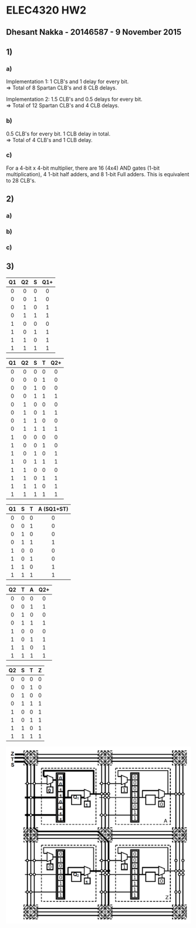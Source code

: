 # ELEC4320 HW2
## Dhesant Nakka - 20146587 - 9 November 2015

## 1)
### a)
Implementation 1:
1 CLB's and 1 delay for every bit.  
=> Total of 8 Spartan CLB's and 8 CLB delays.

Implementation 2:
1.5 CLB's and 0.5 delays for every bit.  
=> Total of 12 Spartan CLB's and 4 CLB delays.

### b)
0.5 CLB's for every bit. 1 CLB delay in total.  
=> Total of 4 CLB's and 1 CLB delay.

### c)
For a 4-bit x 4-bit multiplier, there are 16 (4x4) AND gates (1-bit multiplication), 4 1-bit half adders, and 8 1-bit Full adders. This is equivalent to 28 CLB's.

## 2)
### a)
 


### b)

### c)

## 3)
| Q1 | Q2 | S | Q1+ |
|:--:|:--:|:-:|:---:|
| 0  | 0  | 0 | 0   |
| 0  | 0  | 1 | 0   |
| 0  | 1  | 0 | 1   |
| 0  | 1  | 1 | 1   |
| 1  | 0  | 0 | 0   |
| 1  | 0  | 1 | 1   |
| 1  | 1  | 0 | 1   |
| 1  | 1  | 1 | 1   |

| Q1 | Q2 | S | T | Q2+ |
|:--:|:--:|:-:|:-:|:---:|
| 0  | 0  | 0 | 0 | 0   |
| 0  | 0  | 0 | 1 | 0   |
| 0  | 0  | 1 | 0 | 0   |
| 0  | 0  | 1 | 1 | 1   |
| 0  | 1  | 0 | 0 | 0   |
| 0  | 1  | 0 | 1 | 1   |
| 0  | 1  | 1 | 0 | 0   |
| 0  | 1  | 1 | 1 | 1   |
| 1  | 0  | 0 | 0 | 0   |
| 1  | 0  | 0 | 1 | 0   |
| 1  | 0  | 1 | 0 | 1   |
| 1  | 0  | 1 | 1 | 1   |
| 1  | 1  | 0 | 0 | 0   |
| 1  | 1  | 0 | 1 | 1   |
| 1  | 1  | 1 | 0 | 1   |
| 1  | 1  | 1 | 1 | 1   |

| Q1 | S | T | A (SQ1+ST) |
|:--:|:-:|:-:|:----------:|
| 0  | 0 | 0 | 0          |
| 0  | 0 | 1 | 0          |
| 0  | 1 | 0 | 0          |
| 0  | 1 | 1 | 1          |
| 1  | 0 | 0 | 0          |
| 1  | 0 | 1 | 0          |
| 1  | 1 | 0 | 1          |
| 1  | 1 | 1 | 1          |

| Q2 | T | A | Q2+ |
|:--:|:-:|:-:|:---:|
| 0  | 0 | 0 | 0   |
| 0  | 0 | 1 | 1   |
| 0  | 1 | 0 | 0   |
| 0  | 1 | 1 | 1   |
| 1  | 0 | 0 | 0   |
| 1  | 0 | 1 | 1   |
| 1  | 1 | 0 | 1   |
| 1  | 1 | 1 | 1   |

| Q2 | S | T | Z |
|:--:|:-:|:-:|:-:|
| 0  | 0 | 0 | 0 |
| 0  | 0 | 1 | 0 |
| 0  | 1 | 0 | 0 |
| 0  | 1 | 1 | 1 |
| 1  | 0 | 0 | 1 |
| 1  | 0 | 1 | 1 |
| 1  | 1 | 0 | 1 |
| 1  | 1 | 1 | 1 |

![alt text](https://raw.githubusercontent.com/dhesant/elec4320/master/Hw2/q3.png "Routing Diagram")
